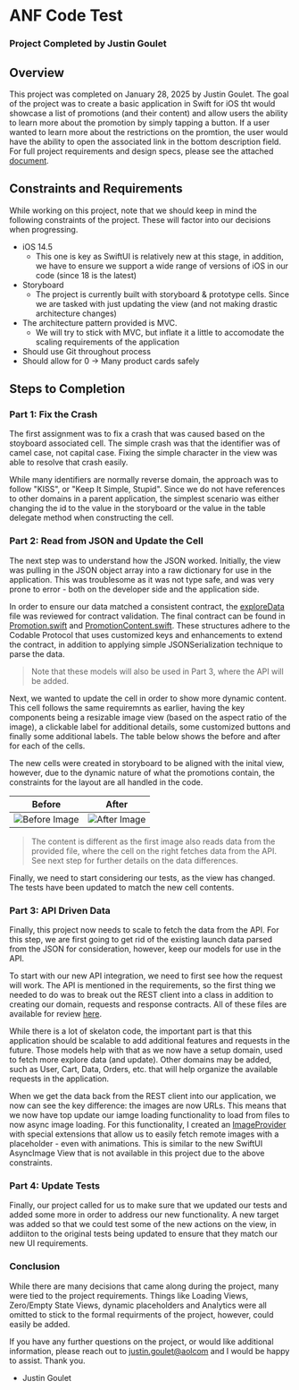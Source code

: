 
# ANF Code Test
### Project Completed by Justin Goulet

## Overview
This project was completed on January 28, 2025 by Justin Goulet. The goal of the project was to create a basic application in Swift for iOS tht would showcase a list of promotions (and their content) and allow users the ability to learn more about the promotion by simply tapping a button. If a user wanted to learn more about the restrictions on the promtion, the user would have the ability to open the associated link in the bottom description field. For full project requirements and design specs, please see the attached [document](/A%20and%20F%20Apps%20Code%20Test.pdf).

## Constraints and Requirements
While working on this project, note that we should keep in mind the following constraints of the project. These will factor into our decisions when progressing.
- iOS 14.5
  - This one is key as SwiftUI is relatively new at this stage, in addition, we have to ensure we support a wide range of versions of iOS in our code (since 18 is the latest)
- Storyboard
  - The project is currently built with storyboard & prototype cells. Since we are tasked with just updating the view (and not making drastic architecture changes)
- The architecture pattern provided is MVC. 
  - We will try to stick with MVC, but inflate it a little to accomodate the scaling requirements of the application
- Should use Git throughout process
- Should allow for 0 -> Many product cards safely 

## Steps to Completion
### Part 1: Fix the Crash
The first assignment was to fix a crash that was caused based on the stoyboard associated cell. The simple crash was that the identifier was of camel case, not capital case. Fixing the simple character in the view was able to resolve that crash easily.

While many identifiers are normally reverse domain, the approach was to follow "KISS", or "Keep It Simple, Stupid". Since we do not have references to other domains in a parent application, the simplest scenario was either changing the id to the value in the storyboard or the value in the table delegate method when constructing the cell.

### Part 2: Read from JSON and Update the Cell
The next step was to understand how the JSON worked. Initially, the view was pulling in the JSON object array into a raw dictionary for use in the application. This was troublesome as it was not type safe, and was very prone to error - both on the developer side and the application side. 

In order to ensure our data matched a consistent contract, the [exploreData](/ANF%20Code%20Test/exploreData.json) file was reviewed for contract validation. The final contract can be found in [Promotion.swift](/ANF%20Code%20Test/Models/Promotion.swift) and [PromotionContent.swift](/ANF%20Code%20Test/Models/PromotionContent.swift). These structures adhere to the Codable Protocol that uses customized keys and enhancements to extend the contract, in addition to applying simple JSONSerialization technique to parse the data. 

> Note that these models will also be used in Part 3, where the API will be added.

Next, we wanted to update the cell in order to show more dynamic content. This cell follows the same requiremnts as earlier, having the key components being a resizable image view (based on the aspect ratio of the image), a clickable label for additional details, some customized buttons and finally some additional labels. The table below shows the before and after for each of the cells.

The new cells were created in storyboard to be aligned with the inital view, however, due to the dynamic nature of what the promotions contain, the constraints for the layout are all handled in the code.

| Before | After | 
| ------ | ----- | 
|![Before Image](/imgs/Screenshot%202025-01-28%20at%202.11.13 PM.png) | ![After Image](/imgs/Screenshot%202025-01-28%20at%202.11.47 PM.png)

> The content is different as the first image also reads data from the provided file, where the cell on the right fetches data from the API. See next step for further details on the data differences.

Finally, we need to start considering our tests, as the view has changed. The tests have been updated to match the new cell contents.

### Part 3: API Driven Data
Finally, this project now needs to scale to fetch the data from the API. For this step, we are first going to get rid of the existing launch data parsed from the JSON for consideration, however, keep our models for use in the API. 

To start with our new API integration, we need to first see how the request will work. The API is mentioned in the requirements, so the first thing we needed to do was to break out the REST client into a class in addition to creating our domain, requests and response contracts. All of these files are available for review [here](/ANF%20Code%20Test/Models/API/).

While there is a lot of skelaton code, the important part is that this application should be scalable to add additional features and requests in the future. Those models help with that as we now have a setup domain, used to fetch more explore data (and update). Other domains may be added, such as User, Cart, Data, Orders, etc. that will help organize the available requests in the application. 

When we get the data back from the REST client into our application, we now can see the key difference: the images are now URLs. This means that we now have top update our iamge loading functionality to load from files to now async image loading. For this functionality, I created an [ImageProvider](/ANF%20Code%20Test/Models/API/Images/ImageProvider.swift) with special extensions that allow us to easily fetch remote images with a placeholder - even with animations. This is similar to the new SwiftUI AsyncImage View that is not available in this project due to the above constraints.

### Part 4: Update Tests
Finally, our project called for us to make sure that we updated our tests and added some more in order to address our new functionality. A new target was added so that we could test some of the new actions on the view, in addiiton to the original tests being updated to ensure that they match our new UI requirements.

### Conclusion
While there are many decisions that came along during the project, many were tied to the project requirements. Things like Loading Views, Zero/Empty State Views, dynamic placeholders and Analytics were all omitted to stick to the formal requirments of the project, however, could easily be added.

If you have any further questions on the project, or would like additional information, please reach out to [justin.goulet@aolcom](mailto:justin.goulet+anf@aol.com) and I would be happy to assist. Thank you.

- Justin Goulet
